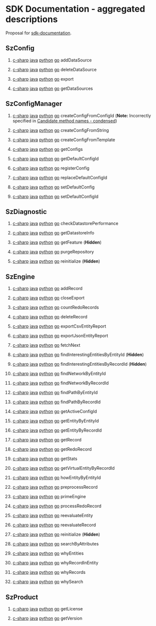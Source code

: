 # SDK Documentation - aggregated descriptions

 Proposal for [sdk-documentation].

## SzConfig

1. [c-sharp](https://garage.senzing.com/sz-sdk-csharp/target/api/Senzing.Sdk.SzConfig.html#Senzing_Sdk_SzConfig_AddDataSource_System_String_)
   [java](https://garage.senzing.com/sz-sdk-java/com/senzing/sdk/SzConfig.html#addDataSource(java.lang.String))
   [python](https://garage.senzing.com/sz-sdk-python/senzing.html#senzing.szconfig.SzConfig.add_data_source)
   [go](https://pkg.go.dev/github.com/senzing-garage/sz-sdk-go-core/szconfig#Szconfig.AddDataSource)
   addDataSource

1. [c-sharp](https://garage.senzing.com/sz-sdk-csharp/target/api/Senzing.Sdk.SzConfig.html#Senzing_Sdk_SzConfig_DeleteDataSource_System_String_)
   [java](https://garage.senzing.com/sz-sdk-java/com/senzing/sdk/SzConfig.html#deleteDataSource(java.lang.String))
   [python](https://garage.senzing.com/sz-sdk-python/senzing.html#senzing.szconfig.SzConfig.delete_data_source)
   [go](https://pkg.go.dev/github.com/senzing-garage/sz-sdk-go-core/szconfig#Szconfig.DeleteDataSource)
   deleteDataSource

1. [c-sharp](https://garage.senzing.com/sz-sdk-csharp/target/api/Senzing.Sdk.SzConfig.html#Senzing_Sdk_SzConfig_Export)
   [java](https://garage.senzing.com/sz-sdk-java/com/senzing/sdk/SzConfig.html#export())
   [python](https://garage.senzing.com/sz-sdk-python/senzing.html#senzing.szconfig.SzConfig.export)
   [go](https://pkg.go.dev/github.com/senzing-garage/sz-sdk-go-core/szconfig#Szconfig.Export)
   export

1. [c-sharp](https://garage.senzing.com/sz-sdk-csharp/target/api/Senzing.Sdk.SzConfig.html#Senzing_Sdk_SzConfig_GetDataSources)
   [java](https://garage.senzing.com/sz-sdk-java/com/senzing/sdk/SzConfig.html#getDataSources())
   [python](https://garage.senzing.com/sz-sdk-python/senzing.html#senzing.szconfig.SzConfig.get_data_sources)
   [go](https://pkg.go.dev/github.com/senzing-garage/sz-sdk-go-core/szconfig#Szconfig.GetDataSources)
   getDataSources

## SzConfigManager

1. [c-sharp](https://garage.senzing.com/sz-sdk-csharp/target/api/Senzing.Sdk.SzConfigManager.html#Senzing_Sdk_SzConfigManager_CreateConfig_System_Int64_)
   [java](https://garage.senzing.com/sz-sdk-java/com/senzing/sdk/SzConfigManager.html#createConfig(long))
   [python](https://garage.senzing.com/sz-sdk-python/senzing.html#senzing.szconfigmanager.SzConfigManager.create_config_from_config_id)
   [go](https://pkg.go.dev/github.com/senzing-garage/sz-sdk-go-core/szconfigmanager#Szconfigmanager.CreateConfigFromConfigID)
   createConfigFromConfigId
   (**Note:** Incorrectly specified in [Candidate method names - condensed])

1. [c-sharp]()
   [java]()
   [python](https://garage.senzing.com/sz-sdk-python/senzing.html#senzing.szconfigmanager.SzConfigManager.create_config_from_string)
   [go](https://pkg.go.dev/github.com/senzing-garage/sz-sdk-go-core/szconfigmanager#Szconfigmanager.CreateConfigFromString)
   createConfigFromString

1. [c-sharp](https://garage.senzing.com/sz-sdk-csharp/target/api/Senzing.Sdk.SzConfigManager.html#Senzing_Sdk_SzConfigManager_CreateConfig_System_String_)
   [java](https://garage.senzing.com/sz-sdk-java/com/senzing/sdk/SzConfigManager.html#createConfig(java.lang.String))
   [python](https://garage.senzing.com/sz-sdk-python/senzing.html#senzing.szconfigmanager.SzConfigManager.create_config_from_template)
   [go](https://pkg.go.dev/github.com/senzing-garage/sz-sdk-go-core/szconfigmanager#Szconfigmanager.CreateConfigFromTemplate)
   createConfigFromTemplate

1. [c-sharp](https://garage.senzing.com/sz-sdk-csharp/target/api/Senzing.Sdk.SzConfigManager.html#Senzing_Sdk_SzConfigManager_GetConfigs)
   [java](https://garage.senzing.com/sz-sdk-java/com/senzing/sdk/SzConfigManager.html#getConfigs())
   [python](https://garage.senzing.com/sz-sdk-python/senzing.html#senzing.szconfigmanager.SzConfigManager.get_configs)
   [go](https://pkg.go.dev/github.com/senzing-garage/sz-sdk-go-core/szconfigmanager#Szconfigmanager.GetConfigs)
   getConfigs

1. [c-sharp](https://garage.senzing.com/sz-sdk-csharp/target/api/Senzing.Sdk.SzConfigManager.html#Senzing_Sdk_SzConfigManager_GetDefaultConfigID)
   [java](https://garage.senzing.com/sz-sdk-java/com/senzing/sdk/SzConfigManager.html#getDefaultConfigId())
   [python](https://garage.senzing.com/sz-sdk-python/senzing.html#senzing.szconfigmanager.SzConfigManager.get_default_config_id)
   [go](https://pkg.go.dev/github.com/senzing-garage/sz-sdk-go-core/szconfigmanager#Szconfigmanager.GetDefaultConfigID)
   getDefaultConfigId

1. [c-sharp](https://garage.senzing.com/sz-sdk-csharp/target/api/Senzing.Sdk.SzConfigManager.html#Senzing_Sdk_SzConfigManager_RegisterConfig_System_String_)
   [java](https://garage.senzing.com/sz-sdk-java/com/senzing/sdk/SzConfigManager.html#registerConfig(java.lang.String))
   [python](https://garage.senzing.com/sz-sdk-python/senzing.html#senzing.szconfigmanager.SzConfigManager.register_config)
   [go](https://pkg.go.dev/github.com/senzing-garage/sz-sdk-go-core/szconfigmanager#Szconfigmanager.RegisterConfig)
   registerConfig

1. [c-sharp](https://garage.senzing.com/sz-sdk-csharp/target/api/Senzing.Sdk.SzConfigManager.html#Senzing_Sdk_SzConfigManager_ReplaceDefaultConfigID_System_Int64_System_Int64_)
   [java](https://garage.senzing.com/sz-sdk-java/com/senzing/sdk/SzConfigManager.html#replaceDefaultConfigId(long,long))
   [python](https://garage.senzing.com/sz-sdk-python/senzing.html#senzing.szconfigmanager.SzConfigManager.replace_default_config_id)
   [go](https://pkg.go.dev/github.com/senzing-garage/sz-sdk-go-core/szconfigmanager#Szconfigmanager.ReplaceDefaultConfigID)
   replaceDefaultConfigId

1. [c-sharp](https://garage.senzing.com/sz-sdk-csharp/target/api/Senzing.Sdk.SzConfigManager.html#Senzing_Sdk_SzConfigManager_SetDefaultConfig_System_String_System_String_)
   [java](https://garage.senzing.com/sz-sdk-java/com/senzing/sdk/SzConfigManager.html#setDefaultConfig(java.lang.String,java.lang.String))
   [python](https://garage.senzing.com/sz-sdk-python/senzing.html#senzing.szconfigmanager.SzConfigManager.set_default_config)
   [go](https://pkg.go.dev/github.com/senzing-garage/sz-sdk-go-core/szconfigmanager#Szconfigmanager.SetDefaultConfig)
   setDefaultConfig

1. [c-sharp](https://garage.senzing.com/sz-sdk-csharp/target/api/Senzing.Sdk.SzConfigManager.html#Senzing_Sdk_SzConfigManager_SetDefaultConfigID_System_Int64_)
   [java](https://garage.senzing.com/sz-sdk-java/com/senzing/sdk/SzConfigManager.html#setDefaultConfigId(long))
   [python](https://garage.senzing.com/sz-sdk-python/senzing.html#senzing.szconfigmanager.SzConfigManager.set_default_config_id)
   [go](https://pkg.go.dev/github.com/senzing-garage/sz-sdk-go-core/szconfigmanager#Szconfigmanager.SetDefaultConfigID)
   setDefaultConfigId

## SzDiagnostic

1. [c-sharp](https://garage.senzing.com/sz-sdk-csharp/target/api/Senzing.Sdk.SzDiagnostic.html#Senzing_Sdk_SzDiagnostic_CheckDatastorePerformance_System_Int32_)
   [java](https://garage.senzing.com/sz-sdk-java/com/senzing/sdk/SzDiagnostic.html#checkDatastorePerformance(int))
   [python](https://garage.senzing.com/sz-sdk-python/senzing.html#senzing.szdiagnostic.SzDiagnostic.check_datastore_performance)
   [go](https://pkg.go.dev/github.com/senzing-garage/sz-sdk-go-core/szdiagnostic#Szdiagnostic.CheckDatastorePerformance)
   checkDatastorePerformance

1. [c-sharp](https://garage.senzing.com/sz-sdk-csharp/target/api/Senzing.Sdk.SzDiagnostic.html#Senzing_Sdk_SzDiagnostic_GetDatastoreInfo)
   [java](https://garage.senzing.com/sz-sdk-java/com/senzing/sdk/SzDiagnostic.html#getDatastoreInfo())
   [python](https://garage.senzing.com/sz-sdk-python/senzing.html#senzing.szdiagnostic.SzDiagnostic.get_datastore_info)
   [go](https://pkg.go.dev/github.com/senzing-garage/sz-sdk-go-core/szdiagnostic#Szdiagnostic.GetDatastoreInfo)
   getDatastoreInfo

1. [c-sharp](https://garage.senzing.com/sz-sdk-csharp/target/api/Senzing.Sdk.SzDiagnostic.html#Senzing_Sdk_SzDiagnostic_GetFeature_System_Int64_)
   [java](https://garage.senzing.com/sz-sdk-java/com/senzing/sdk/SzDiagnostic.html#getFeature(long))
   [python](https://garage.senzing.com/sz-sdk-python/senzing.html#senzing.szdiagnostic.SzDiagnostic.get_feature)
   [go](https://pkg.go.dev/github.com/senzing-garage/sz-sdk-go-core/szdiagnostic#Szdiagnostic.GetFeature)
   getFeature
   (**Hidden**)

1. [c-sharp](https://garage.senzing.com/sz-sdk-csharp/target/api/Senzing.Sdk.SzDiagnostic.html#Senzing_Sdk_SzDiagnostic_PurgeRepository)
   [java](https://garage.senzing.com/sz-sdk-java/com/senzing/sdk/SzDiagnostic.html#purgeRepository())
   [python](https://garage.senzing.com/sz-sdk-python/senzing.html#senzing.szdiagnostic.SzDiagnostic.purge_repository)
   [go](https://pkg.go.dev/github.com/senzing-garage/sz-sdk-go-core/szdiagnostic#Szdiagnostic.PurgeRepository)
   purgeRepository

1. [c-sharp](https://garage.senzing.com/sz-sdk-csharp/target/api/Senzing.Sdk.SzEnvironment.html#Senzing_Sdk_SzEnvironment_Reinitialize_System_Int64_)
   [java](https://garage.senzing.com/sz-sdk-java/com/senzing/sdk/SzEnvironment.html#reinitialize(long))
   [python](https://garage.senzing.com/sz-sdk-python/senzing.html#senzing.szdiagnostic.SzDiagnostic.reinitialize)
   [go](https://pkg.go.dev/github.com/senzing-garage/sz-sdk-go-core/szdiagnostic#Szdiagnostic.Reinitialize)
   reinitialize
   (**Hidden**)

## SzEngine

1. [c-sharp](https://garage.senzing.com/sz-sdk-csharp/target/api/Senzing.Sdk.SzEngine.html#Senzing_Sdk_SzEngine_AddRecord_System_String_System_String_System_String_System_Nullable_Senzing_Sdk_SzFlag__)
   [java](https://garage.senzing.com/sz-sdk-java/com/senzing/sdk/SzEngine.html#addRecord(com.senzing.sdk.SzRecordKey,java.lang.String,java.util.Set))
   [python](https://garage.senzing.com/sz-sdk-python/senzing.html#senzing.szengine.SzEngine.add_record)
   [go](https://pkg.go.dev/github.com/senzing-garage/sz-sdk-go-core/szengine#Szengine.AddRecord)
   addRecord

1. [c-sharp](https://garage.senzing.com/sz-sdk-csharp/target/api/Senzing.Sdk.SzEngine.html#Senzing_Sdk_SzEngine_CloseExport_System_IntPtr_)
   [java](https://garage.senzing.com/sz-sdk-java/com/senzing/sdk/SzEngine.html#closeExport(long))
   [python](https://garage.senzing.com/sz-sdk-python/senzing.html#senzing.szengine.SzEngine.close_export)
   [go](https://pkg.go.dev/github.com/senzing-garage/sz-sdk-go-core/szengine#Szengine.CloseExport)
   closeExport

1. [c-sharp](https://garage.senzing.com/sz-sdk-csharp/target/api/Senzing.Sdk.SzEngine.html#Senzing_Sdk_SzEngine_CountRedoRecords)
   [java](https://garage.senzing.com/sz-sdk-java/com/senzing/sdk/SzEngine.html#countRedoRecords())
   [python](https://garage.senzing.com/sz-sdk-python/senzing.html#senzing.szengine.SzEngine.count_redo_records)
   [go](https://pkg.go.dev/github.com/senzing-garage/sz-sdk-go-core/szengine#Szengine.CountRedoRecords)
   countRedoRecords

1. [c-sharp](https://garage.senzing.com/sz-sdk-csharp/target/api/Senzing.Sdk.SzEngine.html#Senzing_Sdk_SzEngine_DeleteRecord_System_String_System_String_System_Nullable_Senzing_Sdk_SzFlag__)
   [java](https://garage.senzing.com/sz-sdk-java/com/senzing/sdk/SzEngine.html#deleteRecord(com.senzing.sdk.SzRecordKey,java.util.Set))
   [python](https://garage.senzing.com/sz-sdk-python/senzing.html#senzing.szengine.SzEngine.delete_record)
   [go](https://pkg.go.dev/github.com/senzing-garage/sz-sdk-go-core/szengine#Szengine.DeleteRecord)
   deleteRecord

1. [c-sharp](https://garage.senzing.com/sz-sdk-csharp/target/api/Senzing.Sdk.SzEngine.html#Senzing_Sdk_SzEngine_ExportCsvEntityReport_System_String_System_Nullable_Senzing_Sdk_SzFlag__)
   [java](https://garage.senzing.com/sz-sdk-java/com/senzing/sdk/SzEngine.html#exportCsvEntityReport(java.lang.String,java.util.Set))
   [python](https://garage.senzing.com/sz-sdk-python/senzing.html#senzing.szengine.SzEngine.export_csv_entity_report)
   [go](https://pkg.go.dev/github.com/senzing-garage/sz-sdk-go-core/szengine#Szengine.ExportCsvEntityReport)
   exportCsvEntityReport

1. [c-sharp](https://garage.senzing.com/sz-sdk-csharp/target/api/Senzing.Sdk.SzEngine.html#Senzing_Sdk_SzEngine_ExportJsonEntityReport_System_Nullable_Senzing_Sdk_SzFlag__)
   [java](https://garage.senzing.com/sz-sdk-java/com/senzing/sdk/SzEngine.html#exportJsonEntityReport(java.util.Set))
   [python](https://garage.senzing.com/sz-sdk-python/senzing.html#senzing.szengine.SzEngine.export_json_entity_report)
   [go](https://pkg.go.dev/github.com/senzing-garage/sz-sdk-go-core/szengine#Szengine.ExportJSONEntityReport)
   exportJsonEntityReport

1. [c-sharp](https://garage.senzing.com/sz-sdk-csharp/target/api/Senzing.Sdk.SzEngine.html#Senzing_Sdk_SzEngine_FetchNext_System_IntPtr_)
   [java](https://garage.senzing.com/sz-sdk-java/com/senzing/sdk/SzEngine.html#fetchNext(long))
   [python](https://garage.senzing.com/sz-sdk-python/senzing.html#senzing.szengine.SzEngine.fetch_next)
   [go](https://pkg.go.dev/github.com/senzing-garage/sz-sdk-go-core/szengine#Szengine.FetchNext)
   fetchNext

1. [c-sharp](https://garage.senzing.com/sz-sdk-csharp/target/api/Senzing.Sdk.SzEngine.html#Senzing_Sdk_SzEngine_FindInterestingEntities_System_Int64_System_Nullable_Senzing_Sdk_SzFlag__)
   [java](https://garage.senzing.com/sz-sdk-java/com/senzing/sdk/SzEngine.html#findInterestingEntities(long,java.util.Set))
   [python](https://garage.senzing.com/sz-sdk-python/senzing.html#senzing.szengine.SzEngine.find_interesting_entities_by_entity_id)
   [go](https://pkg.go.dev/github.com/senzing-garage/sz-sdk-go-core/szengine#Szengine.FindInterestingEntitiesByEntityID)
   findInterestingEntitiesByEntityId
   (**Hidden**)

1. [c-sharp](https://garage.senzing.com/sz-sdk-csharp/target/api/Senzing.Sdk.SzEngine.html#Senzing_Sdk_SzEngine_FindInterestingEntities_System_String_System_String_System_Nullable_Senzing_Sdk_SzFlag__)
   [java](https://garage.senzing.com/sz-sdk-java/com/senzing/sdk/SzEngine.html#findInterestingEntities(com.senzing.sdk.SzRecordKey,java.util.Set))
   [python](https://garage.senzing.com/sz-sdk-python/senzing.html#senzing.szengine.SzEngine.find_interesting_entities_by_record_id)
   [go](https://pkg.go.dev/github.com/senzing-garage/sz-sdk-go-core/szengine#Szengine.FindInterestingEntitiesByRecordID)
   findInterestingEntitiesByRecordId
   (**Hidden**)

1. [c-sharp](https://garage.senzing.com/sz-sdk-csharp/target/api/Senzing.Sdk.SzEngine.html#Senzing_Sdk_SzEngine_FindNetwork_System_Collections_Generic_ISet_System_Int64__System_Int32_System_Int32_System_Int32_System_Nullable_Senzing_Sdk_SzFlag__)
   [java](https://garage.senzing.com/sz-sdk-java/com/senzing/sdk/SzEngine.html#findNetwork(com.senzing.sdk.SzEntityIds,int,int,int,java.util.Set))
   [python](https://garage.senzing.com/sz-sdk-python/senzing.html#senzing.szengine.SzEngine.find_network_by_entity_id)
   [go](https://pkg.go.dev/github.com/senzing-garage/sz-sdk-go-core/szengine#Szengine.FindNetworkByEntityID)
   findNetworkByEntityId

1. [c-sharp](https://garage.senzing.com/sz-sdk-csharp/target/api/Senzing.Sdk.SzEngine.html#Senzing_Sdk_SzEngine_FindNetwork_System_Collections_Generic_ISet_System_ValueTuple_System_String_System_String___System_Int32_System_Int32_System_Int32_System_Nullable_Senzing_Sdk_SzFlag__)
   [java](https://garage.senzing.com/sz-sdk-java/com/senzing/sdk/SzEngine.html#findNetwork(com.senzing.sdk.SzRecordKeys,int,int,int,java.util.Set))
   [python](https://garage.senzing.com/sz-sdk-python/senzing.html#senzing.szengine.SzEngine.find_network_by_record_id)
   [go](https://pkg.go.dev/github.com/senzing-garage/sz-sdk-go-core/szengine#Szengine.FindNetworkByRecordID)
   findNetworkByRecordId

1. [c-sharp](https://garage.senzing.com/sz-sdk-csharp/target/api/Senzing.Sdk.SzEngine.html#Senzing_Sdk_SzEngine_FindPath_System_Int64_System_Int64_System_Int32_System_Collections_Generic_ISet_System_Int64__System_Collections_Generic_ISet_System_String__System_Nullable_Senzing_Sdk_SzFlag__)
   [java](https://garage.senzing.com/sz-sdk-java/com/senzing/sdk/SzEngine.html#findPath(long,long,int,com.senzing.sdk.SzEntityIds,java.util.Set,java.util.Set))
   [python](https://garage.senzing.com/sz-sdk-python/senzing.html#senzing.szengine.SzEngine.find_path_by_entity_id)
   [go](https://pkg.go.dev/github.com/senzing-garage/sz-sdk-go-core/szengine#Szengine.FindPathByEntityID)
   findPathByEntityId

1. [c-sharp](https://garage.senzing.com/sz-sdk-csharp/target/api/Senzing.Sdk.SzEngine.html#Senzing_Sdk_SzEngine_FindPath_System_String_System_String_System_String_System_String_System_Int32_System_Collections_Generic_ISet_System_ValueTuple_System_String_System_String___System_Collections_Generic_ISet_System_String__System_Nullable_Senzing_Sdk_SzFlag__)
   [java](https://garage.senzing.com/sz-sdk-java/com/senzing/sdk/SzEngine.html#findPath(com.senzing.sdk.SzRecordKey,com.senzing.sdk.SzRecordKey,int,com.senzing.sdk.SzRecordKeys,java.util.Set,java.util.Set))
   [python](https://garage.senzing.com/sz-sdk-python/senzing.html#senzing.szengine.SzEngine.find_path_by_record_id)
   [go](https://pkg.go.dev/github.com/senzing-garage/sz-sdk-go-core/szengine#Szengine.FindPathByRecordID)
   findPathByRecordId

1. [c-sharp](https://garage.senzing.com/sz-sdk-csharp/target/api/Senzing.Sdk.SzEnvironment.html#Senzing_Sdk_SzEnvironment_GetActiveConfigID)
   [java](https://garage.senzing.com/sz-sdk-java/com/senzing/sdk/SzEnvironment.html#getActiveConfigId())
   [python](https://garage.senzing.com/sz-sdk-python/senzing.html#senzing.szengine.SzEngine.get_active_config_id)
   [go](https://pkg.go.dev/github.com/senzing-garage/sz-sdk-go-core/szengine#Szengine.GetActiveConfigID)
   getActiveConfigId

1. [c-sharp](https://garage.senzing.com/sz-sdk-csharp/target/api/Senzing.Sdk.SzEngine.html#Senzing_Sdk_SzEngine_GetEntity_System_Int64_System_Nullable_Senzing_Sdk_SzFlag__)
   [java](https://garage.senzing.com/sz-sdk-java/com/senzing/sdk/SzEngine.html#getEntity(long,java.util.Set))
   [python](https://garage.senzing.com/sz-sdk-python/senzing.html#senzing.szengine.SzEngine.get_entity_by_entity_id)
   [go](https://pkg.go.dev/github.com/senzing-garage/sz-sdk-go-core/szengine#Szengine.GetEntityByEntityID)
   getEntityByEntityId

1. [c-sharp](https://garage.senzing.com/sz-sdk-csharp/target/api/Senzing.Sdk.SzEngine.html#Senzing_Sdk_SzEngine_GetEntity_System_String_System_String_System_Nullable_Senzing_Sdk_SzFlag__)
   [java](https://garage.senzing.com/sz-sdk-java/com/senzing/sdk/SzEngine.html#getEntity(com.senzing.sdk.SzRecordKey,java.util.Set))
   [python](https://garage.senzing.com/sz-sdk-python/senzing.html#senzing.szengine.SzEngine.get_entity_by_record_id)
   [go](https://pkg.go.dev/github.com/senzing-garage/sz-sdk-go-core/szengine#Szengine.GetEntityByRecordID)
   getEntityByRecordId

1. [c-sharp](https://garage.senzing.com/sz-sdk-csharp/target/api/Senzing.Sdk.SzEngine.html#Senzing_Sdk_SzEngine_GetRecord_System_String_System_String_System_Nullable_Senzing_Sdk_SzFlag__)
   [java](https://garage.senzing.com/sz-sdk-java/com/senzing/sdk/SzEngine.html#getRecord(com.senzing.sdk.SzRecordKey,java.util.Set))
   [python](https://garage.senzing.com/sz-sdk-python/senzing.html#senzing.szengine.SzEngine.get_record)
   [go](https://pkg.go.dev/github.com/senzing-garage/sz-sdk-go-core/szengine#Szengine.GetRecord)
   getRecord

1. [c-sharp](https://garage.senzing.com/sz-sdk-csharp/target/api/Senzing.Sdk.SzEngine.html#Senzing_Sdk_SzEngine_GetRedoRecord)
   [java](https://garage.senzing.com/sz-sdk-java/com/senzing/sdk/SzEngine.html#getRedoRecord())
   [python](https://garage.senzing.com/sz-sdk-python/senzing.html#senzing.szengine.SzEngine.get_redo_record)
   [go](https://pkg.go.dev/github.com/senzing-garage/sz-sdk-go-core/szengine#Szengine.GetRedoRecord)
   getRedoRecord

1. [c-sharp](https://garage.senzing.com/sz-sdk-csharp/target/api/Senzing.Sdk.SzEngine.html#Senzing_Sdk_SzEngine_GetStats)
   [java](https://garage.senzing.com/sz-sdk-java/com/senzing/sdk/SzEngine.html#getStats())
   [python](https://garage.senzing.com/sz-sdk-python/senzing.html#senzing.szengine.SzEngine.get_stats)
   [go](https://pkg.go.dev/github.com/senzing-garage/sz-sdk-go-core/szengine#Szengine.GetStats)
   getStats

1. [c-sharp](https://garage.senzing.com/sz-sdk-csharp/target/api/Senzing.Sdk.SzEngine.html#Senzing_Sdk_SzEngine_GetVirtualEntity_System_Collections_Generic_ISet_System_ValueTuple_System_String_System_String___System_Nullable_Senzing_Sdk_SzFlag__)
   [java](https://garage.senzing.com/sz-sdk-java/com/senzing/sdk/SzEngine.html#getVirtualEntity(java.util.Set,java.util.Set))
   [python](https://garage.senzing.com/sz-sdk-python/senzing.html#senzing.szengine.SzEngine.get_virtual_entity_by_record_id)
   [go](https://pkg.go.dev/github.com/senzing-garage/sz-sdk-go-core/szengine#Szengine.GetVirtualEntityByRecordID)
   getVirtualEntityByRecordId

1. [c-sharp](https://garage.senzing.com/sz-sdk-csharp/target/api/Senzing.Sdk.SzEngine.html#Senzing_Sdk_SzEngine_HowEntity_System_Int64_System_Nullable_Senzing_Sdk_SzFlag__)
   [java](https://garage.senzing.com/sz-sdk-java/com/senzing/sdk/SzEngine.html#howEntity(long,java.util.Set))
   [python](https://garage.senzing.com/sz-sdk-python/senzing.html#senzing.szengine.SzEngine.how_entity_by_entity_id)
   [go](https://pkg.go.dev/github.com/senzing-garage/sz-sdk-go-core/szengine#Szengine.HowEntityByEntityID)
   howEntityByEntityId

1. [c-sharp](https://garage.senzing.com/sz-sdk-csharp/target/api/Senzing.Sdk.SzEngine.html#Senzing_Sdk_SzEngine_PreprocessRecord_System_String_System_Nullable_Senzing_Sdk_SzFlag__)
   [java](https://garage.senzing.com/sz-sdk-java/com/senzing/sdk/SzEngine.html#preprocessRecord(java.lang.String,java.util.Set))
   [python](https://garage.senzing.com/sz-sdk-python/senzing.html#senzing.szengine.SzEngine.preprocess_record)
   [go](https://pkg.go.dev/github.com/senzing-garage/sz-sdk-go-core/szengine#Szengine.PreprocessRecord)
   preprocessRecord

1. [c-sharp](https://garage.senzing.com/sz-sdk-csharp/target/api/Senzing.Sdk.SzEngine.html#Senzing_Sdk_SzEngine_PrimeEngine)
   [java](https://garage.senzing.com/sz-sdk-java/com/senzing/sdk/SzEngine.html#primeEngine())
   [python](https://garage.senzing.com/sz-sdk-python/senzing.html#senzing.szengine.SzEngine.prime_engine)
   [go](https://pkg.go.dev/github.com/senzing-garage/sz-sdk-go-core/szengine#Szengine.PrimeEngine)
   primeEngine

1. [c-sharp](https://garage.senzing.com/sz-sdk-csharp/target/api/Senzing.Sdk.SzEngine.html#Senzing_Sdk_SzEngine_ProcessRedoRecord_System_String_System_Nullable_Senzing_Sdk_SzFlag__)
   [java](https://garage.senzing.com/sz-sdk-java/com/senzing/sdk/SzEngine.html#processRedoRecord(java.lang.String,java.util.Set))
   [python](https://garage.senzing.com/sz-sdk-python/senzing.html#senzing.szengine.SzEngine.process_redo_record)
   [go](https://pkg.go.dev/github.com/senzing-garage/sz-sdk-go-core/szengine#Szengine.ProcessRedoRecord)
   processRedoRecord

1. [c-sharp](https://garage.senzing.com/sz-sdk-csharp/target/api/Senzing.Sdk.SzEngine.html#Senzing_Sdk_SzEngine_ReevaluateEntity_System_Int64_System_Nullable_Senzing_Sdk_SzFlag__)
   [java](https://garage.senzing.com/sz-sdk-java/com/senzing/sdk/SzEngine.html#reevaluateEntity(long,java.util.Set))
   [python](https://garage.senzing.com/sz-sdk-python/senzing.html#senzing.szengine.SzEngine.reevaluate_entity)
   [go](https://pkg.go.dev/github.com/senzing-garage/sz-sdk-go-core/szengine#Szengine.ReevaluateEntity)
   reevaluateEntity

1. [c-sharp](https://garage.senzing.com/sz-sdk-csharp/target/api/Senzing.Sdk.SzEngine.html#Senzing_Sdk_SzEngine_ReevaluateRecord_System_String_System_String_System_Nullable_Senzing_Sdk_SzFlag__)
   [java](https://garage.senzing.com/sz-sdk-java/com/senzing/sdk/SzEngine.html#reevaluateRecord(com.senzing.sdk.SzRecordKey,java.util.Set))
   [python](https://garage.senzing.com/sz-sdk-python/senzing.html#senzing.szengine.SzEngine.reevaluate_record)
   [go](https://pkg.go.dev/github.com/senzing-garage/sz-sdk-go-core/szengine#Szengine.ReevaluateRecord)
   reevaluateRecord

1. [c-sharp](https://garage.senzing.com/sz-sdk-csharp/target/api/Senzing.Sdk.SzEnvironment.html#Senzing_Sdk_SzEnvironment_Reinitialize_System_Int64_)
   [java](https://garage.senzing.com/sz-sdk-java/com/senzing/sdk/SzEnvironment.html#reinitialize(long))
   [python](https://garage.senzing.com/sz-sdk-python/senzing.html#senzing.szengine.SzEngine.reinitialize)
   [go](https://pkg.go.dev/github.com/senzing-garage/sz-sdk-go-core/szengine#Szengine.Reinitialize)
   reinitialize
   (**Hidden**)

1. [c-sharp](https://garage.senzing.com/sz-sdk-csharp/target/api/Senzing.Sdk.SzEngine.html#Senzing_Sdk_SzEngine_SearchByAttributes_System_String_System_String_System_Nullable_Senzing_Sdk_SzFlag__)
   [java](https://garage.senzing.com/sz-sdk-java/com/senzing/sdk/SzEngine.html#searchByAttributes(java.lang.String,java.lang.String,java.util.Set))
   [python](https://garage.senzing.com/sz-sdk-python/senzing.html#senzing.szengine.SzEngine.search_by_attributes)
   [go](https://pkg.go.dev/github.com/senzing-garage/sz-sdk-go-core/szengine#Szengine.SearchByAttributes)
   searchByAttributes

1. [c-sharp](https://garage.senzing.com/sz-sdk-csharp/target/api/Senzing.Sdk.SzEngine.html#Senzing_Sdk_SzEngine_WhyEntities_System_Int64_System_Int64_System_Nullable_Senzing_Sdk_SzFlag__)
   [java](https://garage.senzing.com/sz-sdk-java/com/senzing/sdk/SzEngine.html#whyEntities(long,long,java.util.Set))
   [python](https://garage.senzing.com/sz-sdk-python/senzing.html#senzing.szengine.SzEngine.why_entities)
   [go](https://pkg.go.dev/github.com/senzing-garage/sz-sdk-go-core/szengine#Szengine.WhyEntities)
   whyEntities

1. [c-sharp](https://garage.senzing.com/sz-sdk-csharp/target/api/Senzing.Sdk.SzEngine.html#Senzing_Sdk_SzEngine_WhyRecordInEntity_System_String_System_String_System_Nullable_Senzing_Sdk_SzFlag__)
   [java](https://garage.senzing.com/sz-sdk-java/com/senzing/sdk/SzEngine.html#whyRecordInEntity(com.senzing.sdk.SzRecordKey,java.util.Set))
   [python](https://garage.senzing.com/sz-sdk-python/senzing.html#senzing.szengine.SzEngine.why_record_in_entity)
   [go](https://pkg.go.dev/github.com/senzing-garage/sz-sdk-go-core/szengine#Szengine.WhyRecordInEntity)
   whyRecordInEntity

1. [c-sharp](https://garage.senzing.com/sz-sdk-csharp/target/api/Senzing.Sdk.SzEngine.html#Senzing_Sdk_SzEngine_WhyRecords_System_String_System_String_System_String_System_String_System_Nullable_Senzing_Sdk_SzFlag__)
   [java](https://garage.senzing.com/sz-sdk-java/com/senzing/sdk/SzEngine.html#whyRecords(com.senzing.sdk.SzRecordKey,com.senzing.sdk.SzRecordKey,java.util.Set))
   [python](https://garage.senzing.com/sz-sdk-python/senzing.html#senzing.szengine.SzEngine.why_records)
   [go](https://pkg.go.dev/github.com/senzing-garage/sz-sdk-go-core/szengine#Szengine.WhyRecords)
   whyRecords

1. [c-sharp](https://garage.senzing.com/sz-sdk-csharp/target/api/Senzing.Sdk.SzEngine.html#Senzing_Sdk_SzEngine_WhySearch_System_String_System_Int64_System_String_System_Nullable_Senzing_Sdk_SzFlag__)
   [java](https://garage.senzing.com/sz-sdk-java/com/senzing/sdk/SzEngine.html#whySearch(java.lang.String,long,java.lang.String,java.util.Set))
   [python](https://garage.senzing.com/sz-sdk-python/senzing.html#senzing.szengine.SzEngine.why_search)
   [go](https://pkg.go.dev/github.com/senzing-garage/sz-sdk-go-core/szengine#Szengine.WhySearch)
   whySearch

## SzProduct

1. [c-sharp](https://garage.senzing.com/sz-sdk-csharp/target/api/Senzing.Sdk.SzProduct.html#Senzing_Sdk_SzProduct_GetLicense)
   [java](https://garage.senzing.com/sz-sdk-java/com/senzing/sdk/SzProduct.html#getLicense())
   [python](https://garage.senzing.com/sz-sdk-python/senzing.html#senzing.szproduct.SzProduct.get_license)
   [go](https://pkg.go.dev/github.com/senzing-garage/sz-sdk-go-core/szproduct#Szproduct.GetLicense)
   getLicense

1. [c-sharp](https://garage.senzing.com/sz-sdk-csharp/target/api/Senzing.Sdk.SzProduct.html#Senzing_Sdk_SzProduct_GetVersion)
   [java](https://garage.senzing.com/sz-sdk-java/com/senzing/sdk/SzProduct.html#getVersion())
   [python](https://garage.senzing.com/sz-sdk-python/senzing.html#senzing.szproduct.SzProduct.get_version)
   [go](https://pkg.go.dev/github.com/senzing-garage/sz-sdk-go-core/szproduct#Szproduct.GetVersion)
   getVersion

[Candidate method names - condensed]: https://github.com/senzing-garage/knowledge-base/blob/main/proposals/SDKs-for-V4/canonical-names-condensed.md
[sdk-documentation]: README.md
